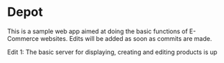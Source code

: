 # Depot
This is a sample web app aimed at doing the basic functions of E-Commerce websites. Edits will be added as soon as           commits are made.

Edit 1: The basic server for displaying, creating and editing products is up


